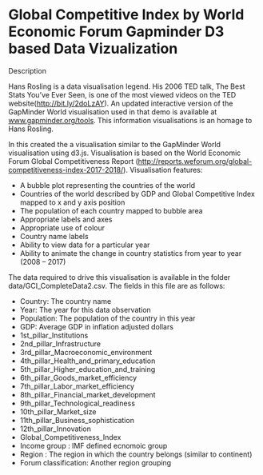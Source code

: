 # Global Competitive Index by World Economic Forum Gapminder D3 based Data Vizualization

Description

Hans Rosling is a data visualisation legend. His 2006 TED talk, The Best Stats You’ve Ever Seen, is one of the most viewed videos on the TED website(http://bit.ly/2doLzAY). An updated interactive version of the GapMinder World visualisation used in that demo is available at www.gapminder.org/tools. This information visualisations is an homage to Hans Rosling.

In this created the a visualisation similar to the GapMinder World visualisation using d3.js. Visualisation is based on the World Economic  Forum  Global  Competitiveness  Report (http://reports.weforum.org/global-competitiveness-index-2017-2018/).
Visualisation features:
* A bubble plot representing the countries of the world
* Countries of the world described by GDP and Global Competitive Index mapped to x and y axis position
* The population of each country mapped to bubble area
* Appropriate labels and axes
* Appropriate use of colour
* Country name labels
* Ability to view data for a particular year
* Ability to animate the change in country statistics from year to year (2008 – 2017)

The data required to drive this visualisation is available in the folder data/GCI_CompleteData2.csv. The fields in this file are as follows:
* Country: The country name
* Year: The year for this data observation
* Population: The population of the country in this year
* GDP: Average GDP in inflation adjusted dollars
* 1st_pillar_Institutions
* 2nd_pillar_Infrastructure
* 3rd_pillar_Macroeconomic_environment
* 4th_pillar_Health_and_primary_education
* 5th_pillar_Higher_education_and_training
* 6th_pillar_Goods_market_efficiency
* 7th_pillar_Labor_market_efficiency
* 8th_pillar_Financial_market_development
* 9th_pillar_Technological_readiness
* 10th_pillar_Market_size
* 11th_pillar_Business_sophistication
* 12th_pillar_Innovation
* Global_Competitiveness_Index
* Income group : IMF defined ecnomoic group
* Region : The region in which the country belongs (similar to continent)
* Forum classification: Another region grouping

